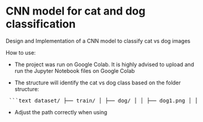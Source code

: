 # CNN model for cat and dog classification
Design and Implementation of a CNN model to classify cat vs dog images

How to use:
- The project was run on Google Colab. It is highly advised to upload and run the Jupyter Notebook files on Google Colab

- The structure will identify the cat vs dog class based on the folder structure:

<pre> ```text dataset/ ├── train/ │ ├── dog/ │ │ ├── dog1.png │ │ └── ... │ └── cat/ │ ├── cat1.png │ └── ... └── test/ ├── dog/ │ ├── dog1.png │ └── ... └── cat/ ├── cat1.png └── ... ``` </pre>

- Adjust the path correctly when using

